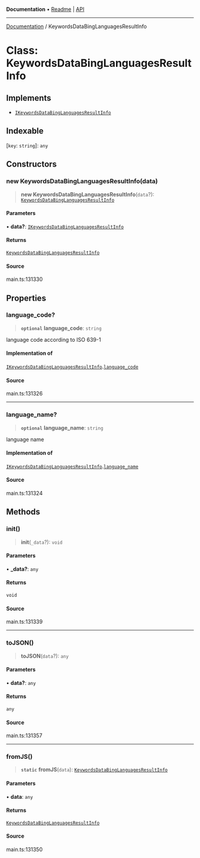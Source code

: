 **Documentation** • [Readme](../README.md) \| [API](../globals.md)

***

[Documentation](../README.md) / KeywordsDataBingLanguagesResultInfo

# Class: KeywordsDataBingLanguagesResultInfo

## Implements

- [`IKeywordsDataBingLanguagesResultInfo`](../interfaces/IKeywordsDataBingLanguagesResultInfo.md)

## Indexable

 \[`key`: `string`\]: `any`

## Constructors

### new KeywordsDataBingLanguagesResultInfo(data)

> **new KeywordsDataBingLanguagesResultInfo**(`data`?): [`KeywordsDataBingLanguagesResultInfo`](KeywordsDataBingLanguagesResultInfo.md)

#### Parameters

• **data?**: [`IKeywordsDataBingLanguagesResultInfo`](../interfaces/IKeywordsDataBingLanguagesResultInfo.md)

#### Returns

[`KeywordsDataBingLanguagesResultInfo`](KeywordsDataBingLanguagesResultInfo.md)

#### Source

main.ts:131330

## Properties

### language\_code?

> **`optional`** **language\_code**: `string`

language code according to ISO 639-1

#### Implementation of

[`IKeywordsDataBingLanguagesResultInfo`](../interfaces/IKeywordsDataBingLanguagesResultInfo.md).[`language_code`](../interfaces/IKeywordsDataBingLanguagesResultInfo.md#language_code)

#### Source

main.ts:131326

***

### language\_name?

> **`optional`** **language\_name**: `string`

language name

#### Implementation of

[`IKeywordsDataBingLanguagesResultInfo`](../interfaces/IKeywordsDataBingLanguagesResultInfo.md).[`language_name`](../interfaces/IKeywordsDataBingLanguagesResultInfo.md#language_name)

#### Source

main.ts:131324

## Methods

### init()

> **init**(`_data`?): `void`

#### Parameters

• **\_data?**: `any`

#### Returns

`void`

#### Source

main.ts:131339

***

### toJSON()

> **toJSON**(`data`?): `any`

#### Parameters

• **data?**: `any`

#### Returns

`any`

#### Source

main.ts:131357

***

### fromJS()

> **`static`** **fromJS**(`data`): [`KeywordsDataBingLanguagesResultInfo`](KeywordsDataBingLanguagesResultInfo.md)

#### Parameters

• **data**: `any`

#### Returns

[`KeywordsDataBingLanguagesResultInfo`](KeywordsDataBingLanguagesResultInfo.md)

#### Source

main.ts:131350
